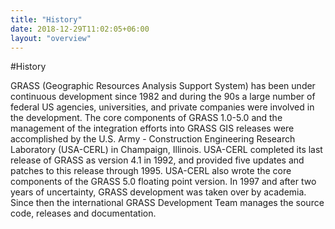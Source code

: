 ```yaml
---
title: "History"
date: 2018-12-29T11:02:05+06:00
layout: "overview"
---
```


#History

GRASS (Geographic Resources Analysis Support System) has been under continuous development since 1982 and during the 90s a large number of federal US agencies, universities, and private companies were involved in the development. The core components of GRASS 1.0-5.0 and the management of the integration efforts into GRASS GIS releases were accomplished by the U.S. Army - Construction Engineering Research Laboratory (USA-CERL) in Champaign, Illinois. USA-CERL completed its last release of GRASS as version 4.1 in 1992, and provided five updates and patches to this release through 1995. USA-CERL also wrote the core components of the GRASS 5.0 floating point version. In 1997 and after two years of uncertainty, GRASS development was taken over by academia. Since then the international GRASS Development Team manages the source code, releases and documentation.

